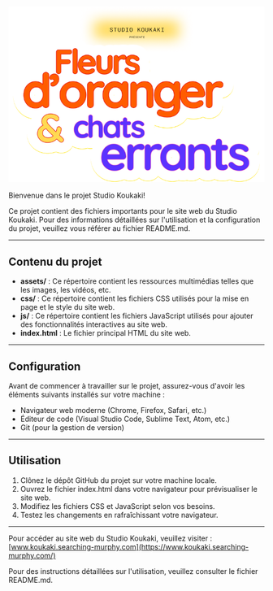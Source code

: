 ![Logo du Studio Koukaki](https://github.com/Antoine-Thomas/Koukaki/blob/main/foce-child/assets/images/logo.png)

Bienvenue dans le projet Studio Koukaki!

Ce projet contient des fichiers importants pour le site web du Studio Koukaki. Pour des informations détaillées sur l'utilisation et la configuration du projet, veuillez vous référer au fichier README.md.

---

## Contenu du projet

- **assets/** : Ce répertoire contient les ressources multimédias telles que les images, les vidéos, etc.
- **css/** : Ce répertoire contient les fichiers CSS utilisés pour la mise en page et le style du site web.
- **js/** : Ce répertoire contient les fichiers JavaScript utilisés pour ajouter des fonctionnalités interactives au site web.
- **index.html** : Le fichier principal HTML du site web.

---

## Configuration

Avant de commencer à travailler sur le projet, assurez-vous d'avoir les éléments suivants installés sur votre machine :

- Navigateur web moderne (Chrome, Firefox, Safari, etc.)
- Éditeur de code (Visual Studio Code, Sublime Text, Atom, etc.)
- Git (pour la gestion de version)

---

## Utilisation

1. Clônez le dépôt GitHub du projet sur votre machine locale.
2. Ouvrez le fichier index.html dans votre navigateur pour prévisualiser le site web.
3. Modifiez les fichiers CSS et JavaScript selon vos besoins.
4. Testez les changements en rafraîchissant votre navigateur.

---

Pour accéder au site web du Studio Koukaki, veuillez visiter : [www.koukaki.searching-murphy.com](https://www.koukaki.searching-murphy.com/)

Pour des instructions détaillées sur l'utilisation, veuillez consulter le fichier README.md.

